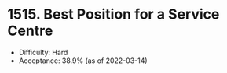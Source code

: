 # 1515. Best Position for a Service Centre
- Difficulty: Hard
- Acceptance: 38.9% (as of 2022-03-14)

